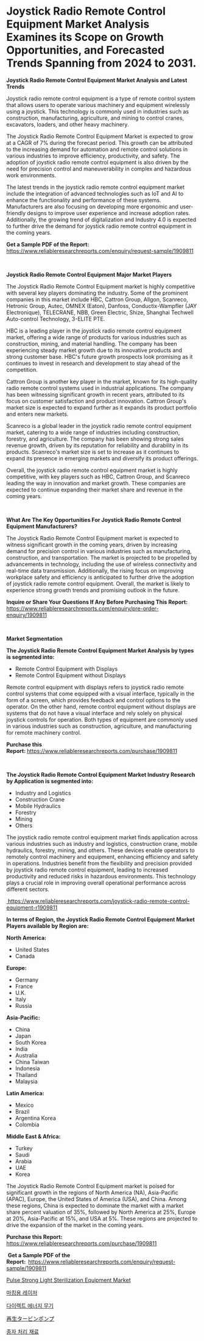 <p><h1>Joystick Radio Remote Control Equipment Market Analysis Examines its Scope on Growth Opportunities, and Forecasted Trends Spanning from 2024 to 2031.</h1></p><p><strong>Joystick Radio Remote Control Equipment Market Analysis and Latest Trends</strong></p>
<p><p>Joystick radio remote control equipment is a type of remote control system that allows users to operate various machinery and equipment wirelessly using a joystick. This technology is commonly used in industries such as construction, manufacturing, agriculture, and mining to control cranes, excavators, loaders, and other heavy machinery.</p><p>The Joystick Radio Remote Control Equipment Market is expected to grow at a CAGR of 7% during the forecast period. This growth can be attributed to the increasing demand for automation and remote control solutions in various industries to improve efficiency, productivity, and safety. The adoption of joystick radio remote control equipment is also driven by the need for precision control and maneuverability in complex and hazardous work environments.</p><p>The latest trends in the joystick radio remote control equipment market include the integration of advanced technologies such as IoT and AI to enhance the functionality and performance of these systems. Manufacturers are also focusing on developing more ergonomic and user-friendly designs to improve user experience and increase adoption rates. Additionally, the growing trend of digitalization and Industry 4.0 is expected to further drive the demand for joystick radio remote control equipment in the coming years.</p></p>
<p><strong>Get a Sample PDF of the Report:&nbsp;</strong> <a href="https://www.reliableresearchreports.com/enquiry/request-sample/1909811">https://www.reliableresearchreports.com/enquiry/request-sample/1909811</a></p>
<p>&nbsp;</p>
<p><strong>Joystick Radio Remote Control Equipment Major Market Players</strong></p>
<p><p>The Joystick Radio Remote Control Equipment market is highly competitive with several key players dominating the industry. Some of the prominent companies in this market include HBC, Cattron Group, Allgon, Scanreco, Hetronic Group, Autec, OMNEX (Eaton), Danfoss, Conductix-Wampfler (JAY Electronique), TELECRANE, NBB, Green Electric, Shize, Shanghai Techwell Auto-control Technology, 3-ELITE PTE.</p><p>HBC is a leading player in the joystick radio remote control equipment market, offering a wide range of products for various industries such as construction, mining, and material handling. The company has been experiencing steady market growth due to its innovative products and strong customer base. HBC's future growth prospects look promising as it continues to invest in research and development to stay ahead of the competition.</p><p>Cattron Group is another key player in the market, known for its high-quality radio remote control systems used in industrial applications. The company has been witnessing significant growth in recent years, attributed to its focus on customer satisfaction and product innovation. Cattron Group's market size is expected to expand further as it expands its product portfolio and enters new markets.</p><p>Scanreco is a global leader in the joystick radio remote control equipment market, catering to a wide range of industries including construction, forestry, and agriculture. The company has been showing strong sales revenue growth, driven by its reputation for reliability and durability in its products. Scanreco's market size is set to increase as it continues to expand its presence in emerging markets and diversify its product offerings.</p><p>Overall, the joystick radio remote control equipment market is highly competitive, with key players such as HBC, Cattron Group, and Scanreco leading the way in innovation and market growth. These companies are expected to continue expanding their market share and revenue in the coming years.</p></p>
<p>&nbsp;</p>
<p><strong>What Are The Key Opportunities For Joystick Radio Remote Control Equipment Manufacturers?</strong></p>
<p><p>The Joystick Radio Remote Control Equipment market is expected to witness significant growth in the coming years, driven by increasing demand for precision control in various industries such as manufacturing, construction, and transportation. The market is projected to be propelled by advancements in technology, including the use of wireless connectivity and real-time data transmission. Additionally, the rising focus on improving workplace safety and efficiency is anticipated to further drive the adoption of joystick radio remote control equipment. Overall, the market is likely to experience strong growth trends and promising outlook in the future.</p></p>
<p><strong>Inquire or Share Your Questions If Any Before Purchasing This Report:</strong> <a href="https://www.reliableresearchreports.com/enquiry/pre-order-enquiry/1909811">https://www.reliableresearchreports.com/enquiry/pre-order-enquiry/1909811</a></p>
<p>&nbsp;</p>
<p><strong>Market Segmentation</strong></p>
<p><strong>The Joystick Radio Remote Control Equipment Market Analysis by types is segmented into:</strong></p>
<p><ul><li>Remote Control Equipment with Displays</li><li>Remote Control Equipment without Displays</li></ul></p>
<p><p>Remote control equipment with displays refers to joystick radio remote control systems that come equipped with a visual interface, typically in the form of a screen, which provides feedback and control options to the operator. On the other hand, remote control equipment without displays are systems that do not have a visual interface and rely solely on physical joystick controls for operation. Both types of equipment are commonly used in various industries such as construction, agriculture, and manufacturing for remote machinery control.</p></p>
<p><strong>Purchase this Report:&nbsp;</strong><a href="https://www.reliableresearchreports.com/purchase/1909811">https://www.reliableresearchreports.com/purchase/1909811</a></p>
<p>&nbsp;</p>
<p><strong>The Joystick Radio Remote Control Equipment Market Industry Research by Application is segmented into:</strong></p>
<p><ul><li>Industry and Logistics</li><li>Construction Crane</li><li>Mobile Hydraulics</li><li>Forestry</li><li>Mining</li><li>Others</li></ul></p>
<p><p>The joystick radio remote control equipment market finds application across various industries such as industry and logistics, construction crane, mobile hydraulics, forestry, mining, and others. These devices enable operators to remotely control machinery and equipment, enhancing efficiency and safety in operations. Industries benefit from the flexibility and precision provided by joystick radio remote control equipment, leading to increased productivity and reduced risks in hazardous environments. This technology plays a crucial role in improving overall operational performance across different sectors.</p></p>
<p><a href="https://www.reliableresearchreports.com/joystick-radio-remote-control-equipment-r1909811">&nbsp;https://www.reliableresearchreports.com/joystick-radio-remote-control-equipment-r1909811</a></p>
<p><strong>In terms of Region, the Joystick Radio Remote Control Equipment Market Players available by Region are:</strong></p>
<p>
    <p> <strong> North America: </strong>
        <ul>
            <li>United States</li>
            <li>Canada</li>
        </ul>
        </p> 
    <p> <strong> Europe: </strong>
        <ul>
            <li>Germany</li>
            <li>France</li>
            <li>U.K.</li>
            <li>Italy</li>
            <li>Russia</li>
        </ul>
        </p> 
    <p> <strong> Asia-Pacific: </strong>
        <ul>
            <li>China</li>
            <li>Japan</li>
            <li>South Korea</li>
            <li>India</li>
            <li>Australia</li>
            <li>China Taiwan</li>
            <li>Indonesia</li>
            <li>Thailand</li>
            <li>Malaysia</li>
        </ul>
        </p> 
    <p> <strong> Latin America: </strong>
        <ul>
            <li>Mexico</li>
            <li>Brazil</li>
            <li>Argentina Korea</li>
            <li>Colombia</li>
        </ul>
        </p> 
    <p> <strong> Middle East & Africa: </strong>
        <ul>
            <li>Turkey</li>
            <li>Saudi</li>
            <li>Arabia</li>
            <li>UAE</li>
            <li>Korea</li>
        </ul>
    </p>
    </p>
<p><p>The Joystick Radio Remote Control Equipment market is poised for significant growth in the regions of North America (NA), Asia-Pacific (APAC), Europe, the United States of America (USA), and China. Among these regions, China is expected to dominate the market with a market share percent valuation of 35%, followed by North America at 25%, Europe at 20%, Asia-Pacific at 15%, and USA at 5%. These regions are projected to drive the expansion of the market in the coming years.</p></p>
<p><strong>Purchase this Report: </strong><a href="https://www.reliableresearchreports.com/purchase/1909811">https://www.reliableresearchreports.com/purchase/1909811</a></p>
<p>&nbsp;<strong>Get a Sample PDF of the Report:&nbsp;&nbsp;</strong><a href="https://www.reliableresearchreports.com/enquiry/request-sample/1909811">https://www.reliableresearchreports.com/enquiry/request-sample/1909811</a></p>
<p><strong></strong></p>
<p><p><a href="https://github.com/brenzgnarento/Market-Research-Report-List-2/blob/main/pulse-strong-light-sterilization-equipment-market.md">Pulse Strong Light Sterilization Equipment Market</a></p><p><a href="https://github.com/nuekbpymrrz5/Market-Research-Report-List-1/blob/main/822420340831.md">마킹용 레이저</a></p><p><a href="https://medium.com/@staceyhilll80/%EB%94%94%EC%BD%94%EB%94%A9%EB%90%9C-%EC%97%90%EB%84%88%EC%A7%80-%EB%AC%B4%EA%B8%B0-%EC%8B%9C%EC%9E%A5-%EC%A7%80%ED%91%9C-%EC%8B%9C%EC%9E%A5-%EC%A0%90%EC%9C%A0%EC%9C%A8-%ED%8A%B8%EB%A0%8C%EB%93%9C-%EB%B0%8F-%EC%84%B1%EC%9E%A5-%ED%8C%A8%ED%84%B4-854759d4853a">다이렉트 에너지 무기</a></p><p><a href="https://medium.com/@jonathandavies84/%E5%86%8D%E7%94%9F%E3%82%BF%E3%83%BC%E3%83%93%E3%83%B3%E3%83%9D%E3%83%B3%E3%83%97%E5%B8%82%E5%A0%B4%E3%81%AF-%E5%B8%82%E5%A0%B4%E3%82%B7%E3%82%A7%E3%82%A2-%E5%B8%82%E5%A0%B4%E5%8B%95%E5%90%91-%E5%B8%82%E5%A0%B4%E6%88%90%E9%95%B7%E3%81%AB%E9%96%A2%E3%81%99%E3%82%8B%E6%83%85%E5%A0%B1%E3%82%92%E6%8F%90%E4%BE%9B%E3%81%97%E3%81%BE%E3%81%99-012920540709">再生タービンポンプ</a></p><p><a href="https://medium.com/@kellyclarkson42/%EC%94%A8%EC%95%97-%EC%B2%98%EB%A6%AC-%EC%9E%AC%EB%A3%8C-%EC%8B%9C%EC%9E%A5-%EB%B6%84%EC%84%9D-%EA%B8%80%EB%A1%9C%EB%B2%8C-%EC%82%B0%EC%97%85-%EC%A0%84%EB%A7%9D-%EB%B0%8F-%EC%98%88%EC%B8%A1-2024%EB%85%84%EB%B6%80%ED%84%B0-2031%EB%85%84-76bb0bbcb07f">종자 처리 재료</a></p></p>
